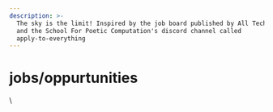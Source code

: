 ```yaml
---
description: >-
  The sky is the limit! Inspired by the job board published by All Tech is Human
  and the School For Poetic Computation's discord channel called
  apply-to-everything
---
```


# jobs/oppurtunities

\
